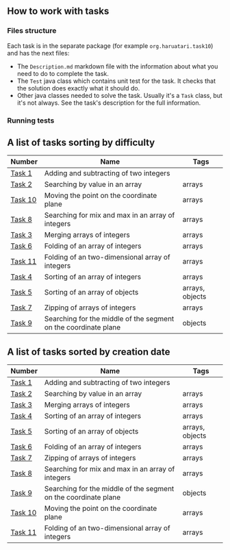 ## How to work with tasks

### Files structure

Each task is in the separate package (for example `org.haruatari.task10`) and has the next files:

- The `Description.md` markdown file with the information about what you need to do to complete the task.
- The `Test` java class which contains unit test for the task. It checks that the solution does exactly what it
  should do.
- Other java classes needed to solve the task. Usually it's a `Task` class, but it's not always. See the task's
  description for the full information.

### Running tests

## A list of tasks sorting by difficulty

| Number                              | Name                                                            | Tags            |
|-------------------------------------|-----------------------------------------------------------------|-----------------|
| [Task 1](src/com/haruatari/task1)   | Adding and subtracting of two integers                          |                 |
| [Task 2](src/com/haruatari/task2)   | Searching by value in an array                                  | arrays          |
| [Task 10](src/com/haruatari/task10) | Moving the point on the coordinate plane                        | arrays          |
| [Task 8](src/com/haruatari/task8)   | Searching for mix and max in an array of integers               | arrays          |
| [Task 3](src/com/haruatari/task3)   | Merging arrays of integers                                      | arrays          |
| [Task 6](src/com/haruatari/task6)   | Folding of an array of integers                                 | arrays          |
| [Task 11](src/com/haruatari/task11) | Folding of an two-dimensional array of integers                 | arrays          |
| [Task 4](src/com/haruatari/task4)   | Sorting of an array of integers                                 | arrays          |
| [Task 5](src/com/haruatari/task5)   | Sorting of an array of objects                                  | arrays, objects |
| [Task 7](src/com/haruatari/task7)   | Zipping of arrays of integers                                   | arrays          |
| [Task 9](src/com/haruatari/task9)   | Searching for the middle of the segment on the coordinate plane | objects         |

## A list of tasks sorted by creation date

| Number                              | Name                                                            | Tags            |
|-------------------------------------|-----------------------------------------------------------------|-----------------|
| [Task 1](src/com/haruatari/task1)   | Adding and subtracting of two integers                          |                 |
| [Task 2](src/com/haruatari/task2)   | Searching by value in an array                                  | arrays          |
| [Task 3](src/com/haruatari/task3)   | Merging arrays of integers                                      | arrays          |
| [Task 4](src/com/haruatari/task4)   | Sorting of an array of integers                                 | arrays          |
| [Task 5](src/com/haruatari/task5)   | Sorting of an array of objects                                  | arrays, objects |
| [Task 6](src/com/haruatari/task6)   | Folding of an array of integers                                 | arrays          |
| [Task 7](src/com/haruatari/task7)   | Zipping of arrays of integers                                   | arrays          |
| [Task 8](src/com/haruatari/task8)   | Searching for mix and max in an array of integers               | arrays          |
| [Task 9](src/com/haruatari/task9)   | Searching for the middle of the segment on the coordinate plane | objects         |
| [Task 10](src/com/haruatari/task10) | Moving the point on the coordinate plane                        | arrays          |
| [Task 11](src/com/haruatari/task11) | Folding of an two-dimensional array of integers                 | arrays          |
